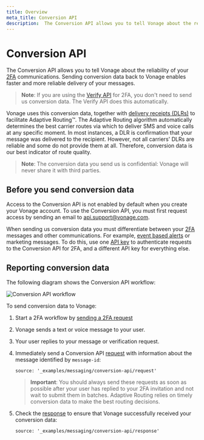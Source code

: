 ```yaml
---
title: Overview
meta_title: Conversion API
description:  The Conversion API allows you to tell Vonage about the reliability of your 2FA communications. Sending conversion data back to Vonage enables faster and more reliable delivery of your messages. (Nexmo is now Vonage)
---
```


# Conversion API

The Conversion API allows you to tell Vonage about the reliability of your [2FA](/messaging/us-short-codes/guides/2fa/) communications. Sending conversion data back to Vonage enables faster and more reliable delivery of your messages.

> **Note**: If you are using the [Verify API](/verify/overview) for 2FA, you don't need to send us conversion data. The Verify API does this automatically.

Vonage uses this conversion data, together with [delivery receipts (DLRs)](/messaging/sms/guides/delivery-receipts) to facilitate Adaptive Routing™. The Adaptive Routing algorithm automatically determines the best carrier routes via which to deliver SMS and voice calls at any specific moment. In most instances, a DLR is confirmation that your message was delivered to the recipient. However, not all carriers' DLRs are reliable and some do not provide them at all. Therefore, conversion data is our best indicator of route quality.

> **Note**: The conversion data you send us is confidential: Vonage will never share it with third parties.

## Before you send conversion data

Access to the Conversion API is not enabled by default when you create your Vonage account. To use the Conversion API, you must first request access by sending an email to [api.support@vonage.com](mailto:api.support@vonage.com).

When sending us conversion data you must differentiate between your [2FA](/messaging/us-short-codes/guides/2fa) messages and other communications. For example, [event based alerts](/messaging/us-short-codes/guides/alerts) or marketing messages. To do this, use one [API key](/api/conversion) to authenticate requests to the Conversion API for 2FA, and a different API key for everything else.

## Reporting conversion data

The following diagram shows the Conversion API workflow:

![Conversion API workflow](/assets/images/workflow_conversion_api.svg)

To send conversion data to Vonage:

1. Start a 2FA workflow by [sending a 2FA request](/messaging/us-short-codes/guides/2fa#implementing-the-two-factor-authentication-api-workflow)

2. Vonage sends a text or voice message to your user.

3. Your user replies to your message or verification request.

4. Immediately send a Conversion API [request](/api/conversion#request) with information about the message identified by `message-id`:

    ```tabbed_examples
    source: '_examples/messaging/conversion-api/request'
    ```
    > **Important**: You should always send these requests as soon as possible after your user has replied to your 2FA invitation and not wait to submit them in batches. Adaptive Routing relies on timely conversion data to make the best routing decisions.

5. Check the [response](/api/conversion#response) to ensure that Vonage successfully received your conversion data:

    ```tabbed_examples
    source: '_examples/messaging/conversion-api/response'
    ```

